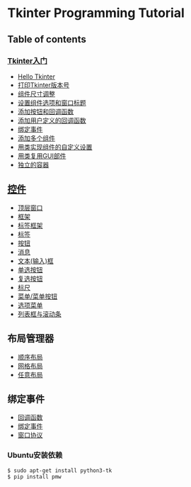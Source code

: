 #  Tkinter Programming Tutorial

## Table of contents

### [Tkinter入门](getting_started)
- [Hello Tkinter](getting_started/hello)
- [打印Tkinter版本号](getting_started/version)
- [组件尺寸调整](getting_started/widget_resizing)
- [设置组件选项和窗口标题](getting_started/widget_options_and_window_titles)
- [添加按钮和回调函数](getting_started/buttons_and_callbacks)
- [添加用户定义的回调函数](getting_started/user_defined_callback_handlers)
- [绑定事件](getting_started/binding_events)
- [添加多个组件](getting_started/adding_multiple_widgets)
- [用类实现组件的自定义设置](getting_started/customizing_widgets_with_classes)
- [用类复用GUI部件](getting_started/reusable_gui_components_with_classes)
- [独立的容器](getting_started/standalone_container_classes)

## [控件](widgets)
- [顶层窗口](widgets/Toplevel)
- [框架](widgets/Frame)
- [标签框架](widgets/LabelFrame)
- [标签](widgets/Label)
- [按钮](widgets/Button)
- [消息](widgets/Message)
- [文本(输入)框](widgets/Entry)
- [单选按钮](widgets/Radiobutton)
- [复选按钮](widgets/Checkbutton)
- [标尺](widgets/Scale)
- [菜单/菜单按钮](widgets/Menu_Menubutton)
- [选项菜单](widgets/OptionMenu)
- [列表框与滚动条](widgets/Listbox_Scrollbar)

## 布局管理器
- [顺序布局](layout_manager/pack)
- [网格布局](layout_manager/grid)
- [任意布局](layout_manager/place)

## 绑定事件
- [回调函数](binding_events/command)
- [绑定事件](binding_events/bind)
- [窗口协议](binding_events/protocol)

### Ubuntu安装依赖
```
$ sudo apt-get install python3-tk
$ pip install pmw
```
